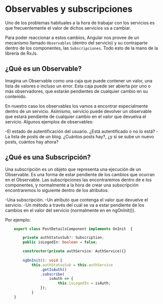 # Observables y subscripciones

Uno de los problemas habituales a la hora de trabajar con los servicios es que frecuentemente el valor de dichos servicios va a cambiar.

Para poder reaccionar a estos cambios, Angular nos provee de un mecanismo llamado `Observables` (dentro del servicio) y su contraparte dentro de los componentes, las `Subscripciones`. Todo esto de la mano de la librería de RxJs.

## ¿Qué es un Observable?
Imagina un Observable como una caja que puede contener un valor, una lista de valores o incluso un error. Esta caja puede ser abierta por uno o más observadores, que estarán pendientes de cualquier cambio en su contenido.

En nuestro caso los observables los vamos a encontrar especialmente dentro de un servicio. Asímismo, servicio puede devolver un observable que estará pendiente de cualquier cambio en el valor que devuelva el servicio. Algunos ejemplos de observables:

-El estado de autentificación del usuario. ¿Está autentificado o no lo está?
-La lista de posts de un blog. ¿Cuántos posts hay?, ¿y si se sube un nuevo posts, cuántos hay ahora?



## ¿Qué es una Subscripción?

Una subscripción es un objeto que representa una ejecución de un Observable. Es una forma de estar pendiente de los cambios que ocurran en el Observable. Las subscripciones las encontraremos dentro de e los componentes, y normalmente a la hora de crear una subscripción encontraremos lo siguiente dentro de los atributos:

-Una subscripción.
-Un atributo que contenga el valor que devuelve el servicio.
-Un método a través del cuál se va a estar pendiente de los cambios en el valor del servicio (normalmente en en ngOnInit()).

Por ejemplo:

```typescript
    export class PostDetailsComponent implements OnInit  {

        private authStatusSub?: Subscription;
        public isLogedIn: boolean = false;

        constructor(private authService: AuthService){}
    
        ngOnInit(): void {
            this.authStatusSub = this.authService
                .getIsAuth()
                .subscribe(
                    isAuth => {
                        this.isLogedIn = isAuth;
                });
            }
    }
```